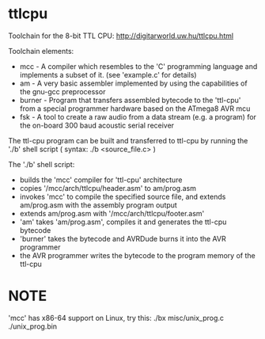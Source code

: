 # ttlcpu

Toolchain for the 8-bit TTL CPU:
http://digitarworld.uw.hu/ttlcpu.html

Toolchain elements:

 *  mcc - A compiler which resembles to the 'C' programming language
    and implements a subset of it. (see 'example.c' for details)
 *  am - A very basic assembler implemented by using the
    capabilities of the gnu-gcc preprocessor
 *  burner - Program that transfers assembled bytecode to
    the 'ttl-cpu' from a special programmer hardware based
    on the ATmega8 AVR mcu
 *  fsk - A tool to create a raw audio from a data stream (e.g.
    a program) for the on-board 300 baud acoustic serial receiver

The ttl-cpu program can be built and transferred to ttl-cpu by running
the './b' shell script ( syntax: ./b <source_file.c> )

The './b' shell script:
 - builds the 'mcc' compiler for 'ttl-cpu' architecture
 - copies '/mcc/arch/ttlcpu/header.asm' to am/prog.asm
 - invokes 'mcc' to compile the specified source file, and extends
   am/prog.asm with the assembly program output
 - extends am/prog.asm with '/mcc/arch/ttlcpu/footer.asm'
 - 'am' takes 'am/prog.asm', compiles it and generates the ttl-cpu bytecode
 - 'burner' takes the bytecode and AVRDude burns it into the AVR programmer
 - the AVR programmer writes the bytecode to the program memory of
   the ttl-cpu


NOTE
====
'mcc' has x86-64 support on Linux, try this:
./bx misc/unix_prog.c
./unix_prog.bin


